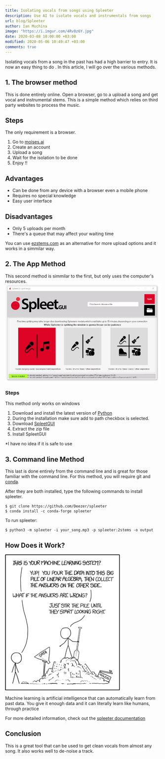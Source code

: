 ```yaml
---
title: Isolating vocals from songs using Spleeter
description: Use AI to isolate vocals and instrumentals from songs
url: blog/Spleeter
author: Ian Muchina
image: "https://i.imgur.com/4Rv0z6Y.jpg"
date: 2020-03-08 10:00:00 +03:00
modified: 2020-05-06 10:49:47 +03:00
comments: true
---
```


Isolating vocals from a song in the past has had a high barrier to entry. It is
now an easy thing to do . In this article, I will go over the various methods.

## 1. The browser method

This is done entirely online. Open a browser, go to a upload a song and get
vocal and instrumental stems. This is a simple method which relies on third
party websites to process the music.

## Steps

The only requirement is a browser.

1.  Go to <a href="https://moises.ai/" target="_blank">moises.ai</a>
2.  Create an account
3.  Upload a song
4.  Wait for the isolation to be done
5.  Enjoy !!

## Advantages

- Can be done from any device with a browser even a mobile phone
- Requires no special knowledge
- Easy user interface

## Disadvantages

- Only 5 uploads per month
- There's a queue that may affect your waiting time

You can use <a href="https://ezstems.com" target="_blank">ezstems.com</a> as an
alternative for more upload options and it works in a simmilar way.

## 2. The App Method

This second method is simmilar to the first, but only uses the computer's
resources. ![Screenshot of image](/img/spleeter/uJrx7GI.jpg)

### Steps

This method only works on windows

1. Download and install the latest version of
   <a href="https://www.python.org/downloads/" target="_blank">Python</a>
2. During the installation make sure add to path checkbox is selected.
3. Download
   <a href="https://github.com/lazydevyo/SpleetGUI/releases" target="_blank">SpleetGUI</a>
4. Extract the zip file
5. Install SpleetGUI

\*I have no idea if it is safe to use

## 3. Command line Method

This last is done entirely from the command line and is great for those familiar
with the command line. For this method, you will require git and
[conda](https://docs.conda.io/projects/conda/en/latest/user-guide/install/).

After they are both installed, type the following commands to install spleeter.

```console
$ git clone https://github.com/Deezer/spleeter
$ conda install -c conda-forge spleeter
```

To run spleeter:

```console
$ python3 -m spleeter -i your_song.mp3 -p spleeter:2stems -o output
```

## How Does it Work?

![xkcd comic](/img/spleeter/machine-learning.webp)

Machine learning is artificial intelligence that can automatically learn from
past data. You give it enough data and it can literally learn like humans,
through practice

For more detailed information, check out the
[spleeter documentation](https://github.com/deezer/spleeter/wiki/2.-Getting-started)

## Conclusion

This is a great tool that can be used to get clean vocals from almost any song.
It also works well to de-noise a track.
